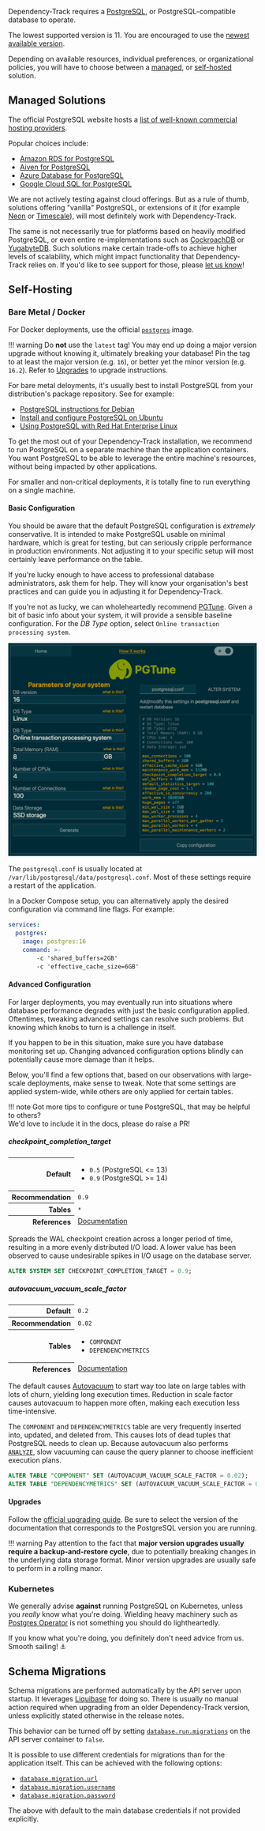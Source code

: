 Dependency-Track requires a [PostgreSQL], or PostgreSQL-compatible database to operate.

The lowest supported version is 11. You are encouraged to use the [newest available version].

Depending on available resources, individual preferences, or organizational policies,
you will have to choose between a [managed](#managed-solutions), or [self-hosted](#self-hosting) solution.

## Managed Solutions

The official PostgreSQL website hosts a [list of well-known commercial hosting providers].

Popular choices include:

* [Amazon RDS for PostgreSQL](https://aws.amazon.com/rds/postgresql/)
* [Aiven for PostgreSQL](https://aiven.io/postgresql)
* [Azure Database for PostgreSQL](https://azure.microsoft.com/en-us/products/postgresql/)
* [Google Cloud SQL for PostgreSQL](https://cloud.google.com/sql/docs/postgres/)

We are not actively testing against cloud offerings. But as a rule of thumb, solutions offering "vanilla" PostgreSQL, 
or extensions of it (for example [Neon] or [Timescale]), will most definitely work with Dependency-Track.

The same is not necessarily true for platforms based on heavily modified PostgreSQL, or even entire re-implementations
such as [CockroachDB] or [YugabyteDB]. Such solutions make certain trade-offs to achieve higher levels of scalability,
which might impact functionality that Dependency-Track relies on. If you'd like to see support for those, please [let us know]!

## Self-Hosting

### Bare Metal / Docker

For Docker deployments, use the official [`postgres`](https://hub.docker.com/_/postgres) image.

!!! warning
    Do **not** use the `latest` tag! You may end up doing a major version upgrade without knowing it,
    ultimately breaking your database! Pin the tag to at least the major version (e.g. `16`), or better
    yet the minor version (e.g. `16.2`). Refer to [Upgrades](#upgrades) to upgrade instructions.

For bare metal deloyments, it's usually best to install PostgreSQL from your distribution's package repository.
See for example:

* [PostgreSQL instructions for Debian](https://wiki.debian.org/PostgreSql)
* [Install and configure PostgreSQL on Ubuntu](https://ubuntu.com/server/docs/databases-postgresql)
* [Using PostgreSQL with Red Hat Enterprise Linux](https://access.redhat.com/documentation/en-us/red_hat_enterprise_linux/9/html/configuring_and_using_database_servers/using-postgresql_configuring-and-using-database-servers)

To get the most out of your Dependency-Track installation, we recommend to run PostgreSQL on a separate machine
than the application containers. You want PostgreSQL to be able to leverage the entire machine's resources,
without being impacted by other applications.

For smaller and non-critical deployments, it is totally fine to run everything on a single machine.

#### Basic Configuration

You should be aware that the default PostgreSQL configuration is *extremely* conservative.
It is intended to make PostgreSQL usable on minimal hardware, which is great for testing,
but can seriously cripple performance in production environments.
Not adjusting it to your specific setup will most certainly leave performance on the table.

If you're lucky enough to have access to professional database administrators, ask them for help.
They will know your organisation's best practices and can guide you in adjusting it for Dependency-Track.

If you're not as lucky, we can wholeheartedly recommend [PGTune]. Given a bit of basic info about your system,
it will provide a sensible baseline configuration. For the *DB Type* option, select `Online transaction processing system`.

![Example output of PGTune](../images/operations_database_pgtune.png)

The `postgresql.conf` is usually located at `/var/lib/postgresql/data/postgresql.conf`.
Most of these settings require a restart of the application.

In a Docker Compose setup, you can alternatively apply the desired configuration via command line flags.
For example:

```yaml
services:
  postgres:
    image: postgres:16
    command: >-
        -c 'shared_buffers=2GB'
        -c 'effective_cache_size=6GB'
```

#### Advanced Configuration

For larger deployments, you may eventually run into situations where database performance degrades
with just the basic configuration applied. Oftentimes, tweaking advanced settings can resolve
such problems. But knowing which knobs to turn is a challenge in itself.

If you happen to be in this situation, make sure you have database monitoring set up.
Changing advanced configuration options blindly can potentially cause more damage than it helps.

Below, you'll find a few options that, based on our observations with large-scale deployments,
make sense to tweak. Note that some settings are applied system-wide, while others are only
applied for certain tables.

!!! note
    Got more tips to configure or tune PostgreSQL, that may be helpful to others?  
    We'd love to include it in the docs, please do raise a PR!

##### checkpoint_completion_target

<table>
  <tbody style="border: 0">
    <tr>
      <th style="text-align: right">Default</th>
      <td style="border-width: 0">
        <ul>
          <li><code>0.5</code> (PostgreSQL <= 13)</li>
          <li><code>0.9</code> (PostgreSQL >= 14)</li>
        </ul>
      </td>
    </tr>
    <tr>
      <th style="text-align: right">Recommendation</th>
      <td style="border-width: 0"><code>0.9</code></td>
    </tr>
    <tr>
      <th style="text-align: right">Tables</th>
      <td style="border-width: 0"><code>*</code></td>
    </tr>
    <tr>
      <th style="text-align: right">References</th>
      <td style="border-width: 0"><a href="https://www.postgresql.org/docs/current/runtime-config-wal.html#GUC-CHECKPOINT-COMPLETION-TARGET">Documentation</a></td>
    </tr>
  </tbody>
</table>

Spreads the WAL checkpoint creation across a longer period of time,
resulting in a more evenly distributed I/O load. A lower value has been observed
to cause undesirable spikes in I/O usage on the database server.

```sql
ALTER SYSTEM SET CHECKPOINT_COMPLETION_TARGET = 0.9;
```

##### autovacuum_vacuum_scale_factor

<table>
  <tbody style="border: 0">
    <tr>
      <th style="text-align: right">Default</th>
      <td style="border-width: 0"><code>0.2</code></td>
    </tr>
    <tr>
      <th style="text-align: right">Recommendation</th>
      <td style="border-width: 0"><code>0.02</code></td>
    </tr>
    <tr>
      <th style="text-align: right">Tables</th>
      <td style="border-width: 0">
        <ul>
          <li><code>COMPONENT</code></li>
          <li><code>DEPENDENCYMETRICS</code></li>
        </ul>
      </td>
    </tr>
    <tr>
      <th style="text-align: right">References</th>
      <td style="border-width: 0"><a href="https://www.postgresql.org/docs/current/runtime-config-autovacuum.html#GUC-AUTOVACUUM-VACUUM-SCALE-FACTOR">Documentation</a></td>
    </tr>
  </tbody>
</table>

The default causes [Autovacuum] to start way too late on large tables with lots of churn,
yielding long execution times. Reduction in scale factor causes autovacuum to happen more often,
making each execution less time-intensive.

The `COMPONENT` and `DEPENDENCYMETRICS` table are very frequently inserted into, updated, and deleted from.
This causes lots of dead tuples that PostgreSQL needs to clean up. Because autovacuum also performs
[`ANALYZE`](https://www.postgresql.org/docs/current/sql-analyze.html), slow vacuuming can cause the
query planner to choose inefficient execution plans.

```sql
ALTER TABLE "COMPONENT" SET (AUTOVACUUM_VACUUM_SCALE_FACTOR = 0.02);
ALTER TABLE "DEPENDENCYMETRICS" SET (AUTOVACUUM_VACUUM_SCALE_FACTOR = 0.02);
```

#### Upgrades

Follow the [official upgrading guide]. Be sure to select the version of the documentation that corresponds to the
PostgreSQL version you are running.

!!! warning
    Pay attention to the fact that **major version upgrades usually require a backup-and-restore cycle**, due to potentially
    breaking changes in the underlying data storage format. Minor version upgrades are usually safe to perform in a
    rolling manor.

### Kubernetes

We generally advise **against** running PostgreSQL on Kubernetes, unless you *really* know what you're doing.
Wielding heavy machinery such as [Postgres Operator] is not something you should do lightheartedly.

If you know what you're doing, you definitely don't need advice from us. Smooth sailing! ⚓️

## Schema Migrations

Schema migrations are performed automatically by the API server upon startup. It leverages [Liquibase] for doing so.
There is usually no manual action required when upgrading from an older Dependency-Track version, unless explicitly
stated otherwise in the release notes.

This behavior can be turned off by setting [`database.run.migrations`](../../reference/configuration/api-server/#databaserunmigrations) 
on the API server container to `false`.

It is possible to use different credentials for migrations than for the application itself.
This can be achieved with the following options:

* [`database.migration.url`](../../reference/configuration/api-server/#databasemigrationurl)
* [`database.migration.username`](../../reference/configuration/api-server/#databasemigrationusername)
* [`database.migration.password`](../../reference/configuration/api-server/#databasemigrationpassword)

The above with default to the main database credentials if not provided explicitly.

[CockroachDB]: https://www.cockroachlabs.com/
[Liquibase]: https://www.liquibase.com/
[Neon]: https://neon.tech/
[PGTune]: https://pgtune.leopard.in.ua/
[PostgreSQL]: https://www.postgresql.org/
[Postgres Operator]: https://github.com/zalando/postgres-operator
[Timescale]: https://www.timescale.com/
[YugabyteDB]: https://www.yugabyte.com/
[let us know]: https://github.com/DependencyTrack/hyades/issues/new?assignees=&labels=enhancement&projects=&template=enhancement-request.yml
[list of well-known commercial hosting providers]: https://www.postgresql.org/support/professional_hosting/
[newest available version]: https://www.postgresql.org/support/versioning/
[official upgrading guide]: https://www.postgresql.org/docs/current/upgrading.html
[Autovacuum]: https://www.postgresql.org/docs/current/routine-vacuuming.html